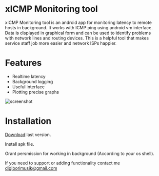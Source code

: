 

# xICMP Monitoring tool

xICMP Monitoring tool is an android app for monitoring latency to remote hosts in background.
It works with ICMP ping using android vm interface. Data is displayed in graphical form and can be used to identify problems with network lines and routing devices. 
This is a helpful tool that makes service staff job more easier and network ISPs happier.



# Features

  - Realtime latency
  - Background logging
  - Useful interface
  - Plotting precise graphs
  
  
  ![screenshot](https://github.com/digiborimusik/xICMP-Monitoring-tool/blob/main/md/bg.jpg)
  
  
# Installation
[Download](https://github.com/digiborimusik/xICMP-Monitoring-tool/releases/tag/xICMPmt) last version.

Install apk file.

Grant persmission for working in background (According to your os shell).

  
If you need to support or adding functionality contact me digiborimusik@gmail.com
